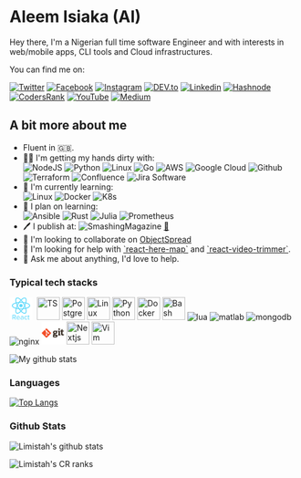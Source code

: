 
# Aleem Isiaka (AI)

Hey there, I'm a Nigerian full time software Engineer and with interests in web/mobile apps, CLI tools and Cloud infrastructures.

You can find me on:

<p>
  <a href="https://twitter.com/limistah"><img src="https://github.com/limistah/limistah/blob/master/assets/twitter.svg" width="24px" alt="Twitter"></a>
  <a href="https://www.facebook.com/limistah"><img src="https://github.com/limistah/limistah/blob/master/assets/facebook.svg" width="24px" alt="Facebook"></a>
  <a href="https://www.instagram.com/limistah"><img src="https://github.com/limistah/limistah/blob/master/assets/instagram.svg" width="24px" alt="Instagram"></a>
  <a href="https://dev.to/limistah"><img src="https://github.com/limistah/limistah/blob/master/assets/dev-dot-to.svg" width="24px" alt="DEV.to"></a>
  <a href="https://www.linkedin.com/in/limistah"><img src="https://github.com/limistah/limistah/blob/master/assets/linkedin.svg" width="24px" alt="Linkedin"></a>
  <a href="https://hashnode.com/@limistah"><img src="https://github.com/limistah/limistah/blob/master/assets/hashnode.svg" width="24px" alt="Hashnode"></a>
  <a href="https://profile.codersrank.io/user/limistah/"><img src="https://github.com/limistah/limistah/blob/master/assets/codersrank.svg" width="24px" alt="CodersRank"></a>
  <a href="https://www.youtube.com/channel/UCF8KzEYd35lyB8tGluQ6YFg?view_as=subscriber"><img src="https://github.com/limistah/limistah/blob/master/assets/youtube.svg" width="24px" alt="YouTube"></a>
  <a href="https://medium.com/@B.Max"><img src="https://github.com/limistah/limistah/blob/master/assets/medium.svg" width="24px" alt="Medium"></a>
</p>

## A bit more about me

<ul>
  <li>Fluent in 🇬🇧.</li>
  <li>
    👨‍💻 I'm getting my hands dirty with:<br>
    <img src="https://github.com/limistah/limistah/blob/master/assets/node-dot-js.svg" width="24px" alt="NodeJS">
    <img src="https://github.com/limistah/limistah/blob/master/assets/python.svg" width="24px" alt="Python">
    <img src="https://github.com/limistah/limistah/blob/master/assets/linux.svg" width="24px" alt="Linux">
    <img src="https://github.com/limistah/limistah/blob/master/assets/go.svg" width="24px" alt="Go">
    <img src="https://github.com/limistah/limistah/blob/master/assets/aws.svg" width="24px" alt="AWS">
    <img src="https://github.com/limistah/limistah/blob/master/assets/googlecloud.svg" width="24px" alt="Google Cloud">
    <img src="https://github.com/limistah/limistah/blob/master/assets/github.svg" width="24px" alt="Github">
    <img src="https://github.com/limistah/limistah/blob/master/assets/terraform.svg" width="24px" alt="Terraform">
    <img src="https://github.com/limistah/limistah/blob/master/assets/confluence.svg" width="24px" alt="Confluence">
    <img src="https://github.com/limistah/limistah/blob/master/assets/jirasoftware.svg" width="24px" alt="Jira Software">
  </li>
  <li>
    🌱 I'm currently learning:<br>
    <img src="https://github.com/limistah/limistah/blob/master/assets/linux.svg" width="24px" alt="Linux">
    <img src="https://github.com/limistah/limistah/blob/master/assets/docker.svg" width="24px" alt="Docker">
    <img src="https://github.com/limistah/limistah/blob/master/assets/kubernetes.svg" width="24px" alt="K8s">
  </li>
  <li>
    🌱 I plan on learning:<br>
    <img src="https://github.com/limistah/limistah/blob/master/assets/ansible.svg" width="24px" alt="Ansible">
    <img src="https://github.com/limistah/limistah/blob/master/assets/rust.svg" width="24px" alt="Rust">
    <img src="https://github.com/limistah/limistah/blob/master/assets/julia.svg" width="24px" alt="Julia">
    <img src="https://github.com/limistah/limistah/blob/master/assets/prometheus.svg" width="24px" alt="Prometheus">
  </li>
  <li>
    🖊️ I publish at:
    <img src="https://github.com/limistah/limistah/blob/master/assets/smashingmagazine.svg" width="24px" alt="SmashingMagazine"> <a href="https://aleemisiaka.com">📝</a>
  </li>
  <li>
    👯 I'm looking to collaborate on <a href="https://github.com/objectspread">ObjectSpread</a>
  </li>
  <li>
    🤝 I'm looking for help with <a href="https://github.com/limistah/react-here-map">`react-here-map`</a> and <a href="https://github.com/limistah/react-video-trimmer">`react-video-trimmer`</a>.
  </li>
  <li>
    💬 Ask me about anything, I'd love to help.
    <!-- Especially Vue.js, Software Architecture, Gridsome, Speedcubing, application type decision -->
  </li>
  
</ul>

### Typical tech stacks
<div>
  <img src="https://github.com/devicons/devicon/blob/master/icons/react/react-original-wordmark.svg" title="React" alt="React" width="40" height="40"/>&nbsp;
  <img src="https://cdn.jsdelivr.net/gh/devicons/devicon/icons/typescript/typescript-original.svg" title="TS" **alt="TS" width="40" height="40"/>
  <img src="https://cdn.jsdelivr.net/gh/devicons/devicon/icons/postgresql/postgresql-plain.svg" title="Postgres" **alt="Postgres" width="40" height="40"/>
  <img src="https://cdn.jsdelivr.net/gh/devicons/devicon/icons/linux/linux-original.svg" title="Linux" **alt="Linux" width="40" height="40" />
  <img src="https://cdn.jsdelivr.net/gh/devicons/devicon/icons/python/python-original.svg"  title="Python" **alt="Python" width="40" height="40"/>
  <img src="https://cdn.jsdelivr.net/gh/devicons/devicon/icons/docker/docker-plain-wordmark.svg" title="Docker" **alt="Docker" width="40" height="40" />
  <img src="https://cdn.jsdelivr.net/gh/devicons/devicon/icons/bash/bash-original.svg"  title="Bash" **alt="Bash" width="40" height="40"/>
  <img src="https://cdn.jsdelivr.net/gh/devicons/devicon/icons/lua/lua-original.svg" title="lua" **alt="lua" width="40"/>
  <img src="https://cdn.jsdelivr.net/gh/devicons/devicon/icons/matlab/matlab-original.svg" title="matlab" **alt="matlab" width="40"/>
  <img src="https://cdn.jsdelivr.net/gh/devicons/devicon/icons/mongodb/mongodb-original.svg" title="mongodb" **alt="mongodb" width="40" />
  <img src="https://cdn.jsdelivr.net/gh/devicons/devicon/icons/nginx/nginx-original.svg" title="nginx" **alt="nginx" width="40" />
  <img src="https://github.com/devicons/devicon/blob/master/icons/git/git-original-wordmark.svg" title="Git" **alt="Git" width="40" height="40"/>
  <img src="https://cdn.jsdelivr.net/gh/devicons/devicon/icons/nextjs/nextjs-original.svg" title="Nextjs" **alt="Nextjs" width="40" height="40"/>
  <img src="https://cdn.jsdelivr.net/gh/devicons/devicon/icons/vim/vim-original.svg" title="Vim" **alt="Vim" width="40" height="40"/>
</div>

![My github stats](https://github-readme-stats.vercel.app/api?username=limistah&show_icons=true&hide_border=true&theme=tokyonight)

### Languages
[![Top Langs](https://github-readme-stats.vercel.app/api/top-langs/?username=limistah)](https://github.com/anuraghazra/github-readme-stats)

### Github Stats
![Limistah's github stats](https://cr-skills-chart-widget.azurewebsites.net/api/api?username=limistah&width=820&tooltip=true&active-skills="HTML,%20CSS,%20JSON,%20JavaScript,%20Python,%20SCSS,%20Shell,%20TypeScript,%20Vue,%20Jupyter%20Notebook,%20Dockerfile,%20Batchfile,%20C#,%20Java,Dart")

<!-- https://docs.codersrank.io/widgets/skills-chart-widget/ -->
![Limistah's CR ranks](https://cr-ss-service.azurewebsites.net/api/ScreenShot?widget=summary&username=limistah&show-avatar=false)
